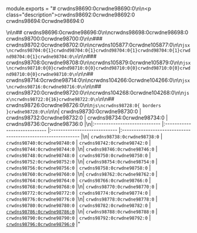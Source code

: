 module.exports = "# crwdns98690:0crwdne98690:0\n\n<p class=\"description\">crwdns98692:0crwdne98692:0 crwdns98694:0crwdne98694:0</p>\n\n## crwdns98696:0crwdne98696:0\n\ncrwdns98698:0crwdne98698:0 crwdns98700:0crwdne98700:0\n\n### crwdns98702:0crwdne98702:0\n\ncrwdns105877:0crwdne105877:0\n\n```jsx\ncrwdns98704:0{1}crwdnd98704:0{1}crwdnd98704:0{1}crwdnd98704:0{1}crwdnd98704:0{1}crwdne98704:0\n```\n\n### crwdns98708:0crwdne98708:0\n\ncrwdns105879:0crwdne105879:0\n\n```jsx\ncrwdns98710:0{0}crwdnd98710:0{0}crwdnd98710:0{0}crwdnd98710:0{0}crwdnd98710:0{0}crwdne98710:0\n```\n\n## crwdns98714:0crwdne98714:0\n\ncrwdns104266:0crwdne104266:0\n\n```jsx\ncrwdns98716:0crwdne98716:0\n```\n\n## crwdns98720:0crwdne98720:0\n\ncrwdns104268:0crwdne104268:0\n\n```jsx\ncrwdns98722:0{16}crwdne98722:0\n```\n\n## crwdns98726:0crwdne98726:0\n\n```js\ncrwdns98728:0{ borders }crwdne98728:0\n```\n\n| crwdns98730:0crwdne98730:0   | crwdns98732:0crwdne98732:0   | crwdns98734:0crwdne98734:0   | crwdns98736:0crwdne98736:0                                   |\n|:---------------------------- |:---------------------------- |:---------------------------- |:------------------------------------------------------------ |\n| `crwdns98738:0crwdne98738:0` | `crwdns98740:0crwdne98740:0` | `crwdns98742:0crwdne98742:0` | `crwdns98744:0crwdne98744:0`                                 |\n| `crwdns98746:0crwdne98746:0` | `crwdns98748:0crwdne98748:0` | `crwdns98750:0crwdne98750:0` | `crwdns98752:0crwdne98752:0`                                 |\n| `crwdns98754:0crwdne98754:0` | `crwdns98756:0crwdne98756:0` | `crwdns98758:0crwdne98758:0` | `crwdns98760:0crwdne98760:0`                                 |\n| `crwdns98762:0crwdne98762:0` | `crwdns98764:0crwdne98764:0` | `crwdns98766:0crwdne98766:0` | `crwdns98768:0crwdne98768:0`                                 |\n| `crwdns98770:0crwdne98770:0` | `crwdns98772:0crwdne98772:0` | `crwdns98774:0crwdne98774:0` | `crwdns98776:0crwdne98776:0`                                 |\n| `crwdns98778:0crwdne98778:0` | `crwdns98780:0crwdne98780:0` | `crwdns98782:0crwdne98782:0` | [`crwdns98786:0crwdne98786:0`](crwdns107285:0crwdne107285:0) |\n| `crwdns98788:0crwdne98788:0` | `crwdns98790:0crwdne98790:0` | `crwdns98792:0crwdne98792:0` | [`crwdns98796:0crwdne98796:0`](crwdns107287:0crwdne107287:0) |"